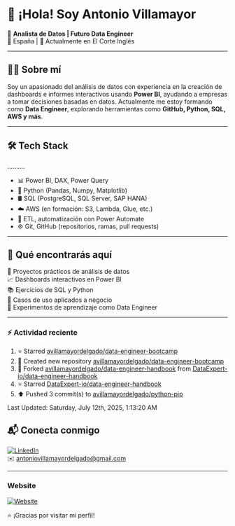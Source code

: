 

# 👋 ¡Hola! Soy Antonio Villamayor

🎯 **Analista de Datos | Futuro Data Engineer**  
📍 España | 💼 Actualmente en El Corte Inglés  

---

## 👨‍💻 Sobre mí

Soy un apasionado del análisis de datos con experiencia en la creación de dashboards e informes interactivos usando **Power BI**, ayudando a empresas a tomar decisiones basadas en datos. Actualmente me estoy formando como **Data Engineer**, explorando herramientas como **GitHub, Python, SQL, AWS y más**.

---

## 🛠️ Tech Stack
..........

- 📊 Power BI, DAX, Power Query  
- 🐍 Python (Pandas, Numpy, Matplotlib)  
- 🛢️ SQL (PostgreSQL, SQL Server, SAP HANA)  
- ☁️ AWS (en formación: S3, Lambda, Glue, etc.)  
- 🔄 ETL, automatización con Power Automate  
- ⚙️ Git, GitHub (repositorios, ramas, pull requests)

---

## 📂 Qué encontrarás aquí

🔧 Proyectos prácticos de análisis de datos  
📈 Dashboards interactivos en Power BI  
📚 Ejercicios de SQL y Python  
🧠 Casos de uso aplicados a negocio  
🚀 Experimentos de aprendizaje como Data Engineer

---
### :zap: Actividad reciente
<!--RECENT_ACTIVITY:start-->
1. ⭐ Starred [avillamayordelgado/data-engineer-bootcamp](https://github.com/avillamayordelgado/data-engineer-bootcamp)<br>
2. 📔 Created new repository [avillamayordelgado/data-engineer-bootcamp](https://github.com/avillamayordelgado/data-engineer-bootcamp)<br>
3. 🔱 Forked [avillamayordelgado/data-engineer-handbook](https://github.com/avillamayordelgado/data-engineer-handbook) from [DataExpert-io/data-engineer-handbook](https://github.com/DataExpert-io/data-engineer-handbook)<br>
4. ⭐ Starred [DataExpert-io/data-engineer-handbook](https://github.com/DataExpert-io/data-engineer-handbook)<br>
5. ⬆️ Pushed 3 commit(s) to [avillamayordelgado/python-pip](https://github.com/avillamayordelgado/python-pip)<br>
<!--RECENT_ACTIVITY:end-->
<!--RECENT_ACTIVITY:last_update-->
Last Updated: Saturday, July 12th, 2025, 1:13:20 AM
<!--RECENT_ACTIVITY:last_update_end-->
## 📬 Conecta conmigo

[![LinkedIn](https://img.shields.io/badge/LinkedIn-blue?logo=linkedin)](https://www.linkedin.com/in/antonio-villamayor-delgado/)  
✉️ antoniovillamayordelgado@gmail.com

---
### Website
[![Website](https://img.shields.io/badge/Web-NeuroCloudSolutions-blue?logo=google-chrome)](http://neurocloudsolutions.com)



⭐ ¡Gracias por visitar mi perfil!  

